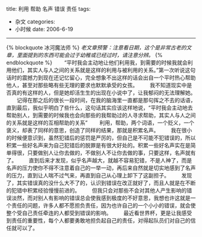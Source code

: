 title: 利用 帮助 名声 错误 责任
tags:
- 杂文
categories:
- 小时候
date: 2006-6-19
---

{% blockquote 冰河魔法师 %}
*老文章预警：注意看日期，这个是非常古老的文章，里面提到的东西可能会过于幼稚或已经过时，请注意分辨。*
{% endblockquote %}
　　“平时我会主动地让他们利用我，到需要的时候我就会利用他们，其实人与人之间的关系就是这样的利用与被利用的关系。”第一次听说这句话时的震撼力到现在还记忆留心，完全想象不出这样的话会出自一个平时热心帮助他人，甚至对那些略有些无理的要求也默默承受的女孩。
　　我不知道现实中是否真的有这样的人，但是她却活生生的出现在小说中了，让我郁闷的无法理解她。
　　记得在那之后的很长一段时间，在我的脑海里一直都是那句挥之不去的话语，直到最后，我似乎明白了些什么，这句话其实应该这样地说，“平时我会主动地去帮助别人，到需要的时候我也会向那些的我帮助过的人寻求帮助，其实人与人之间的关系就是这样的互相帮助的关系”
　　利用，帮助，两个词语，一个贬义，一个褒义，却表了同样的意思，创造了同样的结果，那就是积累名声。
　　我在很小的时候便意识到，虽然犯错后的惩罚是严厉的，但自己是不可能不犯错误的，所以积累一些好名声来为自己犯错后的脱罪是有很大好处的。积累一些好名声实在是简单得很，只要做别人让你去做的，不做别人不让你去做的事，只要这样，名声就有了。
　　直到后来才发现，似乎名声越大，就越不容易犯错，不是人神了，而是名声的压力使你不得不注意着自己的一举一动，再后来自然就是切实地感到了名声的压力，直到让人喘不过气来，再直到自己从心理上卸下了这副担子。
　　发现了，其实错误真的没什么大不了的，认识到错误在改正就好了，而且人就是在不断的犯错中积累经验慢慢前进的。
　　但我只会对那些不会对其他人产生影响的错误淡然，而对别人有影响的错误总会使我感到极度的不好意思，我想也许这就是一个责任的问题，许多人都不愿担负责任，因为也许自己的一个小小的错误，就会使整个受自己责任牵连的人都受到错误的影响。
　　最近看世界杯，更是让我感受到责任的重要性，每个人都要勇敢地担负起自己的责任，对得起队员们对自己的信任就可以了。
